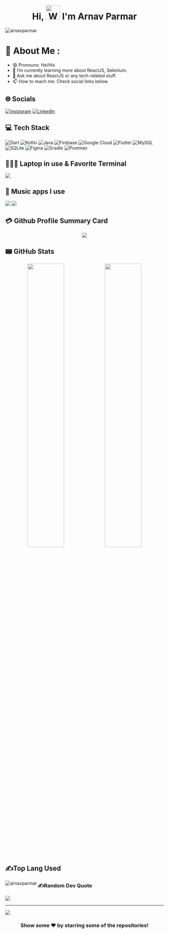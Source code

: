 <h1 align="center"> Hi, <img src="https://raw.githubusercontent.com/nixin72/nixin72/master/wave.gif" 
         alt="Waving hand animated gif"
         height="45"
         width="45" /> I'm Arnav Parmar</h1>

<p align="left"> <img src="https://komarev.com/ghpvc/?username=arnavparmar&label=Views&color=blue&style=plastic&style=for-the-badge" alt="arnavparmar" /> </p>

# 💫 About Me :
- 😄 Pronouns: He/His
- 🌱 I’m currently learning more about ReactJS, Selenium.
- 💬 Ask me about ReactJS or any tech-related stuff.
- 📫 How to reach me: Check social links below.

## 🌐 Socials
[![Instagram](https://img.shields.io/badge/Instagram-E4405F?style=for-the-badge&logo=instagram&logoColor=white)](https://instagram.com/sp) [![LinkedIn](https://img.shields.io/badge/LinkedIn-0077B5?style=for-the-badge&logo=linkedin&logoColor=white)](https://linkedin.com/in/satyaprakasham)

## 💻 Tech Stack
![Dart](https://img.shields.io/badge/dart-%230175C2.svg?style=for-the-badge&logo=dart&logoColor=white) ![Kotlin](https://img.shields.io/badge/kotlin-%230095D5.svg?style=for-the-badge&logo=kotlin&logoColor=white) ![Java](https://img.shields.io/badge/java-%23ED8B00.svg?style=for-the-badge&logo=java&logoColor=white) ![Firebase](https://img.shields.io/badge/firebase-%23039BE5.svg?style=for-the-badge&logo=firebase)  ![Google Cloud](https://img.shields.io/badge/Google%20Cloud-%234285F4.svg?style=for-the-badge&logo=google-cloud&logoColor=white) ![Flutter](https://img.shields.io/badge/Flutter-%2302569B.svg?style=for-the-badge&logo=Flutter&logoColor=white) ![MySQL](https://img.shields.io/badge/mysql-%2300f.svg?style=for-the-badge&logo=mysql&logoColor=white) ![SQLite](https://img.shields.io/badge/sqlite-%2307405e.svg?style=for-the-badge&logo=sqlite&logoColor=white) ![Figma](https://img.shields.io/badge/figma-%23F24E1E.svg?style=for-the-badge&logo=figma&logoColor=white) ![Gradle](https://img.shields.io/badge/Gradle-02303A.svg?style=for-the-badge&logo=Gradle&logoColor=white) ![Postman](https://img.shields.io/badge/Postman-FF6C37?style=for-the-badge&logo=postman&logoColor=white)

## 👨🏻‍💻 Laptop in use & Favorite Terminal
<img src="https://img.shields.io/badge/iTerm2-000000?style=for-the-badge&logo=iterm2&logoColor=white"/>

## 🎵 Music apps I use
<img src="https://img.shields.io/badge/Spotify-1ED760?&style=for-the-badge&logo=spotify&logoColor=white"/> <img src="https://img.shields.io/badge/YouTube_Music-FF0000?style=for-the-badge&logo=youtube-music&logoColor=white"/>

<!-- ## 📈 Activity Graph
<p align="center">
	<img src="https://activity-graph.herokuapp.com/graph?username=saty-a&theme=minimal"/>
</p> -->

## 💳 Github Profile Summary Card
<p align="center">
  <img src="https://github-profile-summary-cards.vercel.app/api/cards/profile-details?username=arnavparmar&theme=vue"/>
</p>

## 📟 GitHub Stats
<p align="center">
	<img width="48%" src="https://github-readme-stats.vercel.app/api?username=arnavparmar&show_icons=true&theme=vue" />
	<img width="48%" src="https://github-readme-streak-stats.herokuapp.com/?user=arnavparmar&theme=vue" />
</p>

## ✍️Top Lang Used
<p><img align="left" src="https://github-readme-stats.vercel.app/api/top-langs?username=arnavparmar&show_icons=true&locale=en&layout=compact" alt="arnavparmar" /></p>

### ✍️Random Dev Quote
![](https://quotes-github-readme.vercel.app/api?type=horizontal&theme=vue)

---
[![](https://visitcount.itsvg.in/api?id=saty-a&icon=0&color=1)](https://visitcount.itsvg.in)

<div align="center">

### Show some ❤️ by starring some of the repositories!

</div>
